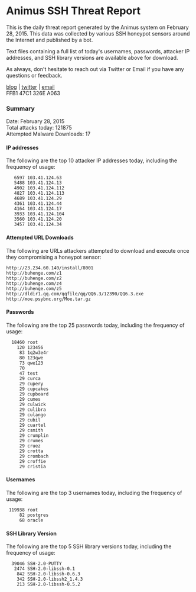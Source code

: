 # Animus SSH Threat Report

This is the daily threat report generated by the Animus system on February 28, 2015. This data was collected by various SSH honeypot sensors around the Internet and published by a bot.  

Text files containing a full list of today's usernames, passwords, attacker IP addresses, and SSH library versions are available above for download.  

As always, don't hesitate to reach out via Twitter or Email if you have any questions or feedback.  

[blog](http://morris.guru) | [twitter](https://twitter.com/andrew___morris) | [email](mailto:andrew@morris.guru)  
FFB1 47C1 326E A063  

### Summary

Date: February 28, 2015  
Total attacks today: 121875  
Attempted Malware Downloads: 17 

#### IP addresses
The following are the top 10 attacker IP addresses today, including the frequency of usage:
```
   6597 103.41.124.63
   5488 103.41.124.13
   4902 103.41.124.112
   4827 103.41.124.113
   4689 103.41.124.29
   4361 103.41.124.44
   4164 103.41.124.17
   3933 103.41.124.104
   3560 103.41.124.20
   3457 103.41.124.34
```

#### Attempted URL Downloads
The following are URLs attackers attempted to download and execute once they compromising a honeypot sensor:
```
http://23.234.60.140/install/8001
http://buhenge.com/z1
http://buhenge.com/z2
http://buhenge.com/z4
http://buhenge.com/z5
http://dldir1.qq.com/qqfile/qq/QQ6.3/12390/QQ6.3.exe
http://moe.psybnc.org/Moe.tar.gz
```

#### Passwords
The following are the top 25 passwords today, including the frequency of usage:
```
  18460 root
    120 123456
     83 1q2w3e4r
     80 123qwe
     73 qwe123
     70 
     47 test
     29 curca
     29 cupery
     29 cupcakes
     29 cupboard
     29 cumes
     29 culwick
     29 culibra
     29 culango
     29 cubil
     29 cuartel
     29 csmith
     29 crumplin
     29 crumes
     29 cruez
     29 crotta
     29 crombach
     29 croffie
     29 cristia
```

#### Usernames
The following are the top 3 usernames today, including the frequency of usage:
```
 119938 root
     82 postgres
     68 oracle
```

#### SSH Library Version
The following are the top 5 SSH library versions today, including the frequency of usage:
```
  39046 SSH-2.0-PUTTY
   2474 SSH-2.0-libssh-0.1
    842 SSH-2.0-libssh-0.6.3
    342 SSH-2.0-libssh2_1.4.3
    213 SSH-2.0-libssh-0.5.2
```
